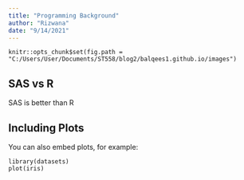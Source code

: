 ```yaml
---
title: "Programming Background"
author: "Rizwana"
date: "9/14/2021"
---
```


```{r setup, include=FALSE}
knitr::opts_chunk$set(fig.path = "C:/Users/User/Documents/ST558/blog2/balqees1.github.io/images")
```

## SAS vs R

SAS is better than R
## Including Plots

You can also embed plots, for example:

```{r irisplot, echo=TRUE,eval = TRUE}
library(datasets)
plot(iris)
```

